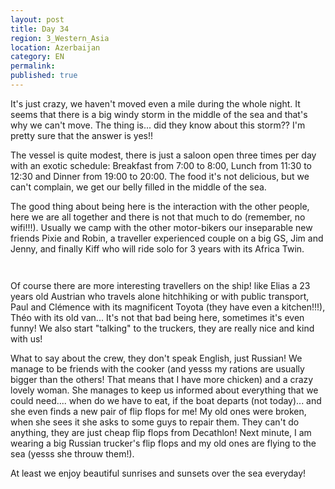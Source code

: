 ```yaml
---
layout: post
title: Day 34
region: 3_Western_Asia
location: Azerbaijan
category: EN
permalink:
published: true
---
```


It's just crazy, we haven't moved even a mile during the whole night. It seems that there is a big windy storm in the middle of the sea and that's why we can't move. The thing is... did they know about this storm?? I'm pretty sure that the answer is yes!!

The vessel is quite modest, there is just a saloon open three times per day with an exotic schedule: Breakfast from 7:00 to 8:00, Lunch from 11:30 to 12:30 and Dinner from 19:00 to 20:00. The food it's not delicious, but we can't complain, we get our belly filled in the middle of the sea.

The good thing about being here is the interaction with the other people, here we are all together and there is not that much to do (remember, no wifi!!!). Usually we camp with the other motor-bikers our inseparable new friends Pixie and Robin, a traveller experienced couple on a big GS, Jim and Jenny, and finally Kiff who will ride solo for 3 years with its Africa Twin.

<p><a
href="https://lh3.googleusercontent.com/fF65pMxFe-_zwa0ji9torwTgVXMZsG3mS2VfEEG-RcQsleSSyFs5DOdJIxAuggtbn3WpzVhFmeKSYHxf13hpLFWX0RclCJbpfzQTi4Mfo8DFy6oexc0K5VUqEYQ_VGDFuLbLmVjwkkAf9vByBs3xufkkmgD8LWJNVAVd-sxsISFlbHNcCa2odxKOuzkbbkzqfkebFeFO-1HTtX_DRlP3B20rUISsnbYClFsxLX-OQWEJAPSCYu7wqSMdy9AAfp-6BnSixS6njcjIf_hgxjL5OEp4Vwt6FqtGci5S7-EvYXXz_pp__0j0SZmGCtyuynh9eevZpkBzXlRZXfdJ8oPB0m9cDD3FMxODMB8mJsb6fSdZRsHGG3r8sjr63Rh_O3LliU5Di14MyRkuVRARJdPOWHxsn-oQbU6YgD9e94DcPSonhHcVGajSFjvozB9DrZQ6f8H-JOgeC3tfuPHO3VfeGUE21udsoKBUGnUig3fgPoUkxhi26r1N41cTyEMaDb8rlYHf-H2TYoT1t7Xk5Pq53gsjY5NUMkXYkV89Spn-VTcjWgtGwvvAbKRqCWa89VgM5F6g7xMJKj_HmVNKf-pLDfOhDqceEoxObs4voatYHB2fizKSVzxaKMagUKRqVTO6jT_aa5UHEalDIAh3vJ69MbtFcMQMPbsk9A=w845-h634-no"><img 
src="https://lh3.googleusercontent.com/fF65pMxFe-_zwa0ji9torwTgVXMZsG3mS2VfEEG-RcQsleSSyFs5DOdJIxAuggtbn3WpzVhFmeKSYHxf13hpLFWX0RclCJbpfzQTi4Mfo8DFy6oexc0K5VUqEYQ_VGDFuLbLmVjwkkAf9vByBs3xufkkmgD8LWJNVAVd-sxsISFlbHNcCa2odxKOuzkbbkzqfkebFeFO-1HTtX_DRlP3B20rUISsnbYClFsxLX-OQWEJAPSCYu7wqSMdy9AAfp-6BnSixS6njcjIf_hgxjL5OEp4Vwt6FqtGci5S7-EvYXXz_pp__0j0SZmGCtyuynh9eevZpkBzXlRZXfdJ8oPB0m9cDD3FMxODMB8mJsb6fSdZRsHGG3r8sjr63Rh_O3LliU5Di14MyRkuVRARJdPOWHxsn-oQbU6YgD9e94DcPSonhHcVGajSFjvozB9DrZQ6f8H-JOgeC3tfuPHO3VfeGUE21udsoKBUGnUig3fgPoUkxhi26r1N41cTyEMaDb8rlYHf-H2TYoT1t7Xk5Pq53gsjY5NUMkXYkV89Spn-VTcjWgtGwvvAbKRqCWa89VgM5F6g7xMJKj_HmVNKf-pLDfOhDqceEoxObs4voatYHB2fizKSVzxaKMagUKRqVTO6jT_aa5UHEalDIAh3vJ69MbtFcMQMPbsk9A=w845-h634-no" class="oversize" alt=""></a></p>

<p><a
href="https://lh3.googleusercontent.com/Bm6qEGPkp0LyxrycKUa6AJC-xwKVtBz7DwFYBI9g4epSMwxpeY0_OJd2DKJE1Fsjl9nmWku6bOu5UeitZb1RjOkKPPSNAt9JKUX8HfJXk7bRgyi8HfhAbp0Ny3SO6UM2oEfxyXMnCRU_3Q-k7OO4PGV_MBNnFEo77RmWOEmYJVNM8yc09Fume0w9l4S_O009ke8-Qin9VTcRE2Z-7baZUCbaFELy53OQzXElJZQoxsd3WQU_7geETDhMUUGrawLiLAKDWaPO8RNlJ7MtH_JD-wwEefSVg7InY8PntUEZKtXigCzuCZmSwq_93NRxqo3L6QYIAFin2vlNzAu-PJqZav-IdCAOHrsV2sGV8Z-eCzawKqeLlFGq3nnhFY-GtQ0KBfP1UTagQ_x8QvH-1rkFW8wNyQ6cVi-ntKnj_WH4rPYx5kszq7dMZOo4wayp_x7poeoJ0DGWNzwdemtdXZvaQA3zctAtJ2QL_jnN23V2duMEDGXUzzpSEvtvAhYQsjsh9uDZezJQaZZSFy1T6o0h7dp070MNaCSpvR1tbUf_oGQcWnuQ8TYRtCGo4TSVKS5wqeHMiogqlm3UqekPQtfZARD1FArNfVjyzy5DKJk5iUT6W9KMZmBwzVuab1Nbqf_g4oXLcL6bRtXsKlACVLXtvczrY024q8aBkQ=w845-h634-no"><img 
src="https://lh3.googleusercontent.com/Bm6qEGPkp0LyxrycKUa6AJC-xwKVtBz7DwFYBI9g4epSMwxpeY0_OJd2DKJE1Fsjl9nmWku6bOu5UeitZb1RjOkKPPSNAt9JKUX8HfJXk7bRgyi8HfhAbp0Ny3SO6UM2oEfxyXMnCRU_3Q-k7OO4PGV_MBNnFEo77RmWOEmYJVNM8yc09Fume0w9l4S_O009ke8-Qin9VTcRE2Z-7baZUCbaFELy53OQzXElJZQoxsd3WQU_7geETDhMUUGrawLiLAKDWaPO8RNlJ7MtH_JD-wwEefSVg7InY8PntUEZKtXigCzuCZmSwq_93NRxqo3L6QYIAFin2vlNzAu-PJqZav-IdCAOHrsV2sGV8Z-eCzawKqeLlFGq3nnhFY-GtQ0KBfP1UTagQ_x8QvH-1rkFW8wNyQ6cVi-ntKnj_WH4rPYx5kszq7dMZOo4wayp_x7poeoJ0DGWNzwdemtdXZvaQA3zctAtJ2QL_jnN23V2duMEDGXUzzpSEvtvAhYQsjsh9uDZezJQaZZSFy1T6o0h7dp070MNaCSpvR1tbUf_oGQcWnuQ8TYRtCGo4TSVKS5wqeHMiogqlm3UqekPQtfZARD1FArNfVjyzy5DKJk5iUT6W9KMZmBwzVuab1Nbqf_g4oXLcL6bRtXsKlACVLXtvczrY024q8aBkQ=w845-h634-no" class="oversize" alt=""></a></p>

Of course there are more interesting travellers on the ship! like Elias a 23 years old Austrian who travels alone
hitchhiking or with public transport, Paul and Clémence with its magnificent Toyota (they have even a kitchen!!!), Théo with its old van... It's not that bad being here, sometimes it's even funny! We also start "talking" to the truckers, they are really nice and kind with us!

What to say about the crew, they don't speak English, just Russian! We manage to be friends with the cooker (and yesss my rations are usually bigger than the others! That means that I have more chicken) and a crazy lovely woman. She manages to keep us informed about everything that we could need.... when do we have to eat, if the boat departs (not today)... and she even finds a new pair of flip flops for me! My old ones were broken, when she sees it she asks to some guys to repair them. They can't do anything, they are just cheap flip flops from Decathlon! Next minute, I am wearing a big Russian trucker's flip flops and my old ones are flying to the sea (yesss she throuw them!).

At least we enjoy beautiful sunrises and sunsets over the sea everyday!

<p><a
href="https://lh3.googleusercontent.com/RfmhPk0Ijl4QOki2kj_gQX_5sAnhT9ecqbaq8nGq9wcp0fZPprbGcYjJ55JwQjHDOJNIOr0qFfkjW7X9ydUk7Vk3dx8Bh_utIr79GX2LTnbTn1x2Nuzn-pkYHSQfFSa4sANNBlHLtlHHgIELL89iEFIaMg1KqWRKLTXNYnK_u0H7Iv2Sfa2FEAHY86_IWOuwAUqQBTzPSGV6uFryZoaamO9BblRZSDOvrzYPMMacvUP1cADDuzsskLKcXoUKbAJqldFh2ne4ULOQI55RLWPloj1YA8yKmpnfjix49LxUExOmG0s_ujBmQtmzrDpArvCWF2ZqG_qvBorFCKBnMM-Q3PAHb29Yk9AjXmgqiK0gevPYCEPDjPYECjV0pBw8PRhlPfKPcuYIAFI2MW9ToEk9WBqSdZzI7xuQpf6ZH8aGbXikw4AVpFokc-v8lqMpL2dkLFDxr5k4KdWVsiyKPK1y-ATp_HFA9PMf6TcU7nI7lkG8jrLZ4o_luE-3IIE5Z0iVYCRIXK5uDICGK_OqQ5MHMvCufgwLRM4Vnmnj5LFrA9FTTzGNxUmckBHH-vsUYbAD-wKRDiXO-wEKzzq7WoxwDdH4ROE5A7OnWHu8C9j3C4cR9K42w72nOG3gOWMpkOur8xp0qhtUJ4t994V7GCL3cPTani5x3cOOoA=w1059-h794-no"><img 
src="https://lh3.googleusercontent.com/RfmhPk0Ijl4QOki2kj_gQX_5sAnhT9ecqbaq8nGq9wcp0fZPprbGcYjJ55JwQjHDOJNIOr0qFfkjW7X9ydUk7Vk3dx8Bh_utIr79GX2LTnbTn1x2Nuzn-pkYHSQfFSa4sANNBlHLtlHHgIELL89iEFIaMg1KqWRKLTXNYnK_u0H7Iv2Sfa2FEAHY86_IWOuwAUqQBTzPSGV6uFryZoaamO9BblRZSDOvrzYPMMacvUP1cADDuzsskLKcXoUKbAJqldFh2ne4ULOQI55RLWPloj1YA8yKmpnfjix49LxUExOmG0s_ujBmQtmzrDpArvCWF2ZqG_qvBorFCKBnMM-Q3PAHb29Yk9AjXmgqiK0gevPYCEPDjPYECjV0pBw8PRhlPfKPcuYIAFI2MW9ToEk9WBqSdZzI7xuQpf6ZH8aGbXikw4AVpFokc-v8lqMpL2dkLFDxr5k4KdWVsiyKPK1y-ATp_HFA9PMf6TcU7nI7lkG8jrLZ4o_luE-3IIE5Z0iVYCRIXK5uDICGK_OqQ5MHMvCufgwLRM4Vnmnj5LFrA9FTTzGNxUmckBHH-vsUYbAD-wKRDiXO-wEKzzq7WoxwDdH4ROE5A7OnWHu8C9j3C4cR9K42w72nOG3gOWMpkOur8xp0qhtUJ4t994V7GCL3cPTani5x3cOOoA=w1059-h794-no" class="oversize" alt=""></a></p>